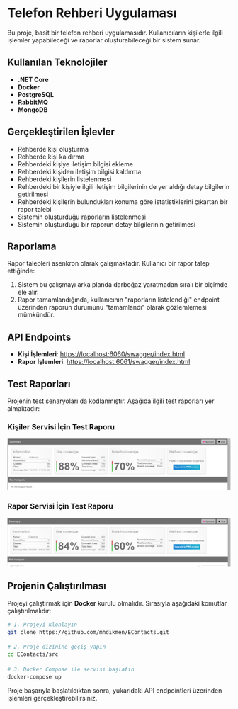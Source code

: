 # Telefon Rehberi Uygulaması

Bu proje, basit bir telefon rehberi uygulamasıdır. Kullanıcıların kişilerle ilgili işlemler yapabileceği ve raporlar oluşturabileceği bir sistem sunar.

## Kullanılan Teknolojiler
- **.NET Core**
- **Docker**
- **PostgreSQL**
- **RabbitMQ**
- **MongoDB**

## Gerçekleştirilen İşlevler
- Rehberde kişi oluşturma
- Rehberde kişi kaldırma
- Rehberdeki kişiye iletişim bilgisi ekleme
- Rehberdeki kişiden iletişim bilgisi kaldırma
- Rehberdeki kişilerin listelenmesi
- Rehberdeki bir kişiyle ilgili iletişim bilgilerinin de yer aldığı detay bilgilerin getirilmesi
- Rehberdeki kişilerin bulundukları konuma göre istatistiklerini çıkartan bir rapor talebi
- Sistemin oluşturduğu raporların listelenmesi
- Sistemin oluşturduğu bir raporun detay bilgilerinin getirilmesi

## Raporlama
Rapor talepleri asenkron olarak çalışmaktadır. Kullanıcı bir rapor talep ettiğinde:
1. Sistem bu çalışmayı arka planda darboğaz yaratmadan sıralı bir biçimde ele alır.
2. Rapor tamamlandığında, kullanıcının "raporların listelendiği" endpoint üzerinden raporun durumunu "tamamlandı" olarak gözlemlemesi mümkündür.

## API Endpoints
- **Kişi İşlemleri**: [https://localhost:6060/swagger/index.html](https://localhost:6060/swagger/index.html)
- **Rapor İşlemleri**: [https://localhost:6061/swagger/index.html](https://localhost:6061/swagger/index.html)

## Test Raporları
Projenin test senaryoları da kodlanmıştır. Aşağıda ilgili test raporları yer almaktadır:

### Kişiler Servisi İçin Test Raporu
![Kişiler Test Raporu](https://github.com/mhdikmen/EContacts/blob/master/src/Services/Contact/Contact.API.Tests/TestResults.png)

### Rapor Servisi İçin Test Raporu
![Rapor Test Raporu](https://github.com/mhdikmen/EContacts/blob/master/src/Services/Report/Report.API.Tests/TestResults.png)

## Projenin Çalıştırılması
Projeyi çalıştırmak için **Docker** kurulu olmalıdır. Sırasıyla aşağıdaki komutlar çalıştırılmalıdır:

```bash
# 1. Projeyi klonlayın
git clone https://github.com/mhdikmen/EContacts.git

# 2. Proje dizinine geçiş yapın
cd EContacts/src

# 3. Docker Compose ile servisi başlatın
docker-compose up
```

Proje başarıyla başlatıldıktan sonra, yukarıdaki API endpointleri üzerinden işlemleri gerçekleştirebilirsiniz.
